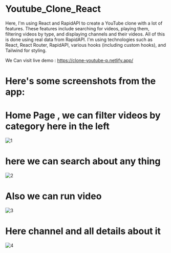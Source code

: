 # Youtube_Clone_React
Here, I'm using React and RapidAPI to create a YouTube clone with a lot of features. These features include searching for videos, playing them, filtering videos by type, and displaying channels and their videos. All of this is done using real data from RapidAPI. I'm using technologies such as React, React Router, RapidAPI, various hooks (including custom hooks), and Tailwind for styling.

We Can visit live demo : https://clone-youtube-p.netlify.app/


# Here's some screenshots from the app:



# Home Page , we can filter videos by category here in the left

![1](https://github.com/AbdelattyBadwy16/Youtube_Clone_React/assets/108571865/152b9810-3e6f-420b-906f-270929f65578)


# here we can search about any thing 

![2](https://github.com/AbdelattyBadwy16/Youtube_Clone_React/assets/108571865/0e81e877-d391-4a01-a014-e75ec61852b5)



# Also we can run video 

![3](https://github.com/AbdelattyBadwy16/Youtube_Clone_React/assets/108571865/7d49ee3f-fcf1-41f5-8778-8e6d04572b0e)


# Here channel and all details about it 

![4](https://github.com/AbdelattyBadwy16/Youtube_Clone_React/assets/108571865/fdaf2ee0-b92d-4362-b734-78580ab0fa7a)




